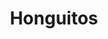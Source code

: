 ---
title: Honguitos
date: 
draft: false

# descripcion
description : Honguitos

materials: Plata 925

color: Amarillo, Celeste, Rojo, Verde, Rosa y Azul

dimensions: 0,8cm

code: 01-15-0163

type: "Aros"

categories: []

price: $430,00

# Images
# first image will be shown in the product page
images:
  # - image: "images/path_to_image"
  # La ubicacion de las imagenes es imagenes/Aros/Aros.Infantil/01-15-0163-honguitos
  - image: "./images/aros/infantil/01-15-0163-honguitos_a.JPG"
  - image: "./images/aros/infantil/01-15-0163-honguitos_b.JPG"
  - image: "./images/aros/infantil/01-15-0163-honguitos_c.JPG"
  - image: "./images/aros/infantil/01-15-0163-honguitos_d.JPG"
  - image: "./images/aros/infantil/01-15-0163-honguitos_e.JPG"
---